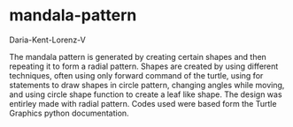 # mandala-pattern

Daria-Kent-Lorenz-V

The mandala pattern is generated by creating certain shapes 
and then repeating it to form a radial pattern. Shapes are created by using 
different techniques, often using only forward command of the turtle,
using for statements to draw shapes in  circle pattern,
changing angles while moving, and using circle shape function 
to create a leaf like shape. The design was entirley made with radial pattern.
Codes used were based form the Turtle Graphics python documentation.
